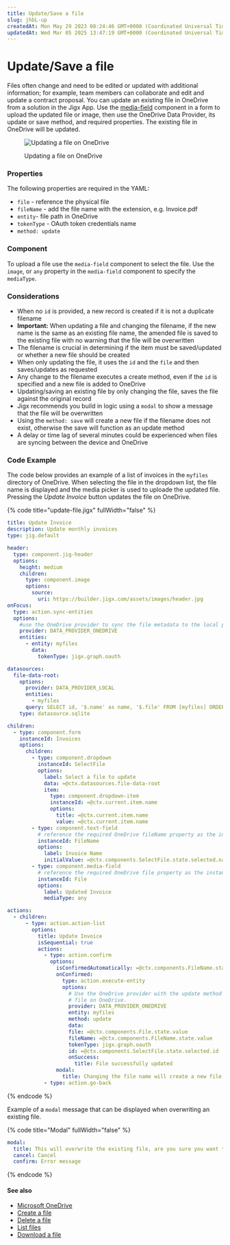 ```yaml
---
title: Update/Save a file
slug: jhbL-up
createdAt: Mon May 29 2023 08:24:46 GMT+0000 (Coordinated Universal Time)
updatedAt: Wed Mar 05 2025 13:47:19 GMT+0000 (Coordinated Universal Time)
---
```


# Update/Save a file

Files often change and need to be edited or updated with additional information; for example, team members can collaborate and edit and update a contract proposal. You can update an existing file in OneDrive from a solution in the Jigx App. Use the [media-field](../../Components/form/media-field.md) component in a form to upload the updated file or image, then use the OneDrive Data Provider, its update or save method, and required properties. The existing file in OneDrive will be updated.

<figure><img src="../../../.gitbook/assets/OneDrive-update.png" alt="Updating a file on OneDrive"><figcaption><p>Updating a file on OneDrive</p></figcaption></figure>

### Properties

The following properties are required in the YAML:

* `file` - reference the physical file
* `fileName` - add the file name with the extension, e.g. Invoice.pdf
* `entity`- file path in OneDrive
* `tokenType` - OAuth token credentials name
* `method: update`

### Component

To upload a file use the `media-field` component to select the file. Use the `image`, or `any` property in the `media-field` component to specify the `mediaType`.

### Considerations

* When no `id` is provided, a new record is created if it is not a duplicate filename
* **Important:** When updating a file and changing the filename, if the new name is the same as an existing file name, the amended file is saved to the existing file with no warning that the file will be overwritten
* The filename is crucial in determining if the item must be saved/updated or whether a new file should be created
* When only updating the file, it uses the `id` and the `file` and then saves/updates as requested
* Any change to the filename executes a create method, even if the `id` is specified and a new file is added to OneDrive
* Updating/saving an existing file by only changing the file, saves the file against the original record
* Jigx recommends you build in logic using a `modal` to show a message that the file will be overwritten
* Using the `method: save` will create a new file if the filename does not exist, otherwise the save will function as an update method
* A delay or time lag of several minutes could be experienced when files are syncing between the device and OneDrive

### Code Example

The code below provides an example of a list of invoices in the `myfiles` directory of OneDrive. When selecting the file in the dropdown list, the file name is displayed and the media picker is used to uploade the updated file. Pressing the _Update Invoice_ button updates the file on OneDrive.

{% code title="update-file.jigx" fullWidth="false" %}
```yaml
title: Update Invoice
description: Update monthly invoices
type: jig.default

header:
  type: component.jig-header
  options:
    height: medium
    children:
      type: component.image
      options:
        source:
          uri: https://builder.jigx.com/assets/images/header.jpg
onFocus:
  type: action.sync-entities
  options:
    #use the OneDrive provider to sync the file metadata to the local provider.
    provider: DATA_PROVIDER_ONEDRIVE
    entities:
      - entity: myfiles
        data:
          tokenType: jigx.graph.oauth

datasources:
  file-data-root:
    options:
      provider: DATA_PROVIDER_LOCAL
      entities:
        - myfiles
      query: SELECT id, '$.name' as name, '$.file' FROM [myfiles] ORDER BY '$.name' DESC
    type: datasource.sqlite

children:
  - type: component.form
    instanceId: Invoices
    options:
      children:
        - type: component.dropdown
          instanceId: SelectFile
          options:
            label: Select a file to update
            data: =@ctx.datasources.file-data-root
            item:
              type: component.dropdown-item
              instanceId: =@ctx.current.item.name
              options:
                title: =@ctx.current.item.name
                value: =@ctx.current.item.name
        - type: component.text-field
          # reference the required OneDrive fileName property as the instanceId.
          instanceId: FileName
          options:
            label: Invoice Name
            initialValue: =@ctx.components.SelectFile.state.selected.name
        - type: component.media-field
          # reference the required OneDrive file property as the instanceId.
          instanceId: File
          options:
            label: Updated Invoice
            mediaType: any

actions:
  - children:
      - type: action.action-list
        options:
          title: Update Invoice
          isSequential: true
          actions:
            - type: action.confirm
              options:
                isConfirmedAutomatically: =@ctx.components.FileName.state.value = @ctx.components.SelectFile.state.selected.name ? true:false
                onConfirmed:
                  type: action.execute-entity
                  options:
                    # Use the OneDrive provider with the update method to update the
                    # file on OneDrive.
                    provider: DATA_PROVIDER_ONEDRIVE
                    entity: myfiles
                    method: update
                    data:
                    file: =@ctx.components.File.state.value
                    fileName: =@ctx.components.FileName.state.value
                    tokenType: jigx.graph.oauth
                    id: =@ctx.components.SelectFile.state.selected.id
                    onSuccess:
                      title: File successfully updated
                modal:
                  title: Changing the file name will create a new file (create method)
            - type: action.go-back
```
{% endcode %}

Example of a `modal` message that can be displayed when overwriting an existing file.

{% code title="Modal" fullWidth="false" %}
```yaml
modal:
  title: This will overwrite the existing file, are you sure you want to proceed?
  cancel: Cancel
  confirm: Error message
```
{% endcode %}

#### See also

* [Microsoft OneDrive](https://docs.jigx.com/microsoft-onedrive)
* [Create a file](<Create a file.md>)
* [Delete a file](<Delete a file.md>)
* [List files](<List files.md>)
* [Download a file](<Download a file.md>)
